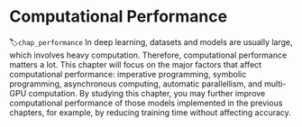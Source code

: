 # Computational Performance
:label:`chap_performance`
In deep learning, 
datasets and models are usually large,
which involves heavy computation.
Therefore, computational performance matters a lot.
This chapter will focus on the major factors that affect computational performance:
imperative programming, symbolic programming, asynchronous computing, automatic parallellism, and multi-GPU computation.
By studying this chapter, you may further improve computational performance of those models implemented in the previous chapters,
for example, by reducing training time without affecting accuracy.